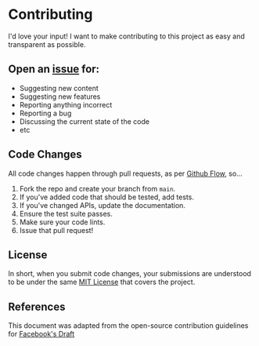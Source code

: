 # Contributing
I'd love your input! I want to make contributing to this project as easy and transparent as possible.

## Open an [issue](https://github.com/CS-1400/CS-1400.github.io/issues/new/choose) for:
- Suggesting new content
- Suggesting new features
- Reporting anything incorrect
- Reporting a bug
- Discussing the current state of the code
- etc

## Code Changes
All code changes happen through pull requests, as per [Github Flow](https://guides.github.com/introduction/flow/index.html), so... 

1. Fork the repo and create your branch from `main`.
2. If you've added code that should be tested, add tests.
3. If you've changed APIs, update the documentation.
4. Ensure the test suite passes.
5. Make sure your code lints.
6. Issue that pull request!

## License
In short, when you submit code changes, your submissions are understood to be under the same [MIT License](http://choosealicense.com/licenses/mit/) that covers the project. 

## References
This document was adapted from the open-source contribution guidelines for [Facebook's Draft](https://github.com/facebook/draft-js/blob/a9316a723f9e918afde44dea68b5f9f39b7d9b00/CONTRIBUTING.md)
